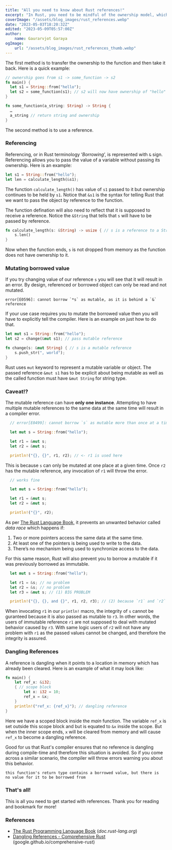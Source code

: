 ```yaml
---
title: "All you need to know about Rust references!"
excerpt: "In Rust, you need to be mindful of the ownership model, which means there can only be one owner at a given time for the data in memory. But what if we need to perform some operations on that data by passing it to a function but still need to retain the ownership? There are two ways to achieve this."
coverImage: "/assets/blog_images/rust_references.webp"
date: "2023-05-03T18:20:32Z"
edited: "2023-05-09T05:57:00Z"
author:
    name: Gaurarvjot Garaya
ogImage:
    url: "/assets/blog_images/rust_references_thumb.webp"
---
```


The first method is to transfer the ownership to the function and then take it back. Here is a quick example:

```rust
// ownership goes from s1 -> some_function -> s2
fn main() {
  let s1 = String::from("hello");
  let s2 = some_function(s1); // s2 will now have ownership of "hello"
}

fn some_function(a_string: String) -> String {
  …
  a_string // return string and ownership
}
```

The second method is to use a reference.

### Referencing

Referencing, or in Rust terminology ‘_Borrowing_’, is represented with `&` sign. Referencing allows you to pass the value of a variable without passing its ownership. Here is an example:

```rust
let s1 = String::from("hello");
let len = calculate_length(&s1);
```

The function `calculate_length()` has value of `s1` passed to it but ownership continues to be held by `s1`. Notice that `&s1` is the syntax for telling Rust that we want to pass the object by reference to the function.

The function defination will also need to reflect that it is supposed to receive a reference. Notice the `&String` that tells that `s` will have to be passed by reference.

```rust
fn calculate_length(s: &String) -> usize { // s is a reference to a String
    s.len()
}
```

Now when the function ends, `s` is not dropped from memory as the function does not have ownership to it.

### Mutating borrowed value

If you try changing value of our reference `s` you will see that it will result in an error. By design, referenced or borrowed object can only be read and not mutated.

```text
error[E0596]: cannot borrow `*s` as mutable, as it is behind a `&` reference
```

If your use case requires you to mutate the borrowed value then you will have to explicitly tell the compiler. Here is an example on just how to do that.

```rust
let mut s1 = String::from("hello");
let s2 = change(&mut s1); // pass mutable reference

fn change(s: &mut String) { // s is a mutable reference
    s.push_str(", world");
}
```

Rust uses `mut` keyword to represent a mutable variable or object. The passed reference `&mut s1` has to be explicit about being mutable as well as the called function must have `&mut String` for string type.

### Caveat!?

The mutable reference can have **only one instance**. Attempting to have multiple mutable references to the same data at the same time will result in a compiler error.

```rust
  // error[E0499]: cannot borrow `s` as mutable more than once at a time

  let mut s = String::from("hello");

  let r1 = &mut s;
  let r2 = &mut s;

  println!("{}, {}", r1, r2); // <- r1 is used here
```

This is because `s` can only be mutated at one place at a given time. Once `r2` has the mutable reference, any invocation of `r1` will throw the error.

```rust
  // works fine

  let mut s = String::from("hello");

  let r1 = &mut s;
  let r2 = &mut s;

  println!("{}", r2);
```

As per [The Rust Language Book](#references), it prevents an unwanted behavior called _data race_ which happens if:

1. Two or more pointers access the same data at the same time.
1. At least one of the pointers is being used to write to the data.
1. There’s no mechanism being used to synchronize access to the data.

For this same reason, Rust will also prevent you to borrow a mutable if it was previously borrowed as immutable.

```rust
  let mut s = String::from("hello");

  let r1 = &s; // no problem
  let r2 = &s; // no problem
  let r3 = &mut s; // (1) BIG PROBLEM

  println!("{}, {}, and {}", r1, r2, r3); // (2) because `r1` and `r2` are still in us of `s`
```

When invocating `r1` in our `println!` macro, the integrity of `s` cannot be guranteed because it is also passed as mutable to `r3`. In other words, the users of immutable reference `r1` are not supposed to deal with mutated behavior caused by `r3`. With same logic users of `r2` will not have any problem with `r1` as the passed values cannot be changed, and therefore the integrity is assured.

### Dangling References

A reference is dangling when it points to a location in memory which has already been cleared. Here is an example of what it may look like:

```rust
fn main() {
    let ref_x: &i32;
    { // scope block
        let x: i32 = 10;
        ref_x = &x;
    }
    println!("ref_x: {ref_x}"); // dangling reference
}
```

Here we have a scoped block inside the _main_ function. The variable `ref_x` is set outside this scope block and but is equated to `&x` inside the scope. But when the inner scope ends, `x` will be cleared from memory and will cause `ref_x` to become a dangling reference.

Good for us that Rust's compiler ensures that no reference is dangling during compile-time and therefore this situation is avoided. So if you come across a similar scenario, the compiler will throw errors warning you about this behavior.

```text
this function's return type contains a borrowed value, but there is
no value for it to be borrowed from
```

### That's all!

This is all you need to get started with references. Thank you for reading and bookmark for more!

### References

-   [The Rust Programming Language Book](https://doc.rust-lang.org/book/ch04-02-references-and-borrowing.html) (_doc.rust-lang.org_)
-   [Dangling References - Comprehensive Rust](https://google.github.io/comprehensive-rust/basic-syntax/references-dangling.html) (google.github.io/comprehensive-rust)
